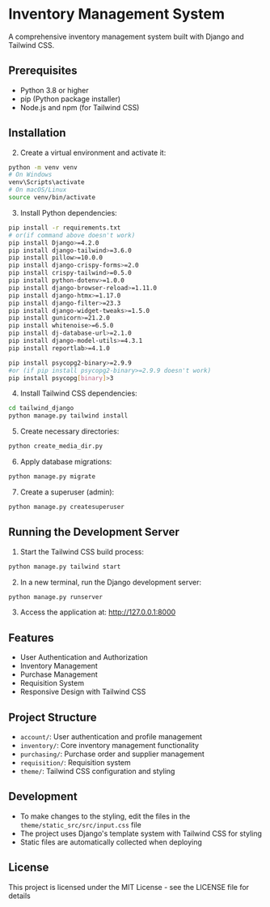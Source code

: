 # Inventory Management System

A comprehensive inventory management system built with Django and Tailwind CSS.

## Prerequisites

- Python 3.8 or higher
- pip (Python package installer)
- Node.js and npm (for Tailwind CSS)

## Installation

2. Create a virtual environment and activate it:
```bash
python -m venv venv
# On Windows
venv\Scripts\activate
# On macOS/Linux
source venv/bin/activate
```

3. Install Python dependencies:
```bash
pip install -r requirements.txt
# or(if command above doesn't work)
pip install Django>=4.2.0
pip install django-tailwind>=3.6.0
pip install pillow>=10.0.0
pip install django-crispy-forms>=2.0
pip install crispy-tailwind>=0.5.0
pip install python-dotenv>=1.0.0
pip install django-browser-reload>=1.11.0
pip install django-htmx>=1.17.0
pip install django-filter>=23.3
pip install django-widget-tweaks>=1.5.0
pip install gunicorn>=21.2.0
pip install whitenoise>=6.5.0
pip install dj-database-url>=2.1.0
pip install django-model-utils>=4.3.1
pip install reportlab>=4.1.0

pip install psycopg2-binary>=2.9.9
#or (if pip install psycopg2-binary>=2.9.9 doesn't work)
pip install psycopg[binary]>3
```

4. Install Tailwind CSS dependencies:
```bash
cd tailwind_django
python manage.py tailwind install
```

5. Create necessary directories:
```bash
python create_media_dir.py
```

6. Apply database migrations:
```bash
python manage.py migrate
```

7. Create a superuser (admin):
```bash
python manage.py createsuperuser
```

## Running the Development Server

1. Start the Tailwind CSS build process:
```bash
python manage.py tailwind start
```

2. In a new terminal, run the Django development server:
```bash
python manage.py runserver
```

3. Access the application at: http://127.0.0.1:8000

## Features

- User Authentication and Authorization
- Inventory Management
- Purchase Management
- Requisition System
- Responsive Design with Tailwind CSS

## Project Structure

- `account/`: User authentication and profile management
- `inventory/`: Core inventory management functionality
- `purchasing/`: Purchase order and supplier management
- `requisition/`: Requisition system
- `theme/`: Tailwind CSS configuration and styling

## Development

- To make changes to the styling, edit the files in the `theme/static_src/src/input.css` file
- The project uses Django's template system with Tailwind CSS for styling
- Static files are automatically collected when deploying

## License

This project is licensed under the MIT License - see the LICENSE file for details
